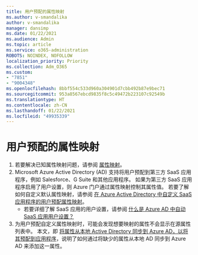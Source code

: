 ```yaml
---
title: 用户预配的属性映射
ms.author: v-smandalika
author: v-smandalika
manager: dansimp
ms.date: 01/22/2021
ms.audience: Admin
ms.topic: article
ms.service: o365-administration
ROBOTS: NOINDEX, NOFOLLOW
localization_priority: Priority
ms.collection: Adm_O365
ms.custom:
- "7851"
- "9004348"
ms.openlocfilehash: 8bbf554c533d960a304901d7cbb492b87e9bec71
ms.sourcegitcommit: 953a8567ebcd9835f8c5c49472b223107c92549b
ms.translationtype: HT
ms.contentlocale: zh-CN
ms.lasthandoff: 01/22/2021
ms.locfileid: "49935339"
---
```

# <a name="user-provisioning-attribute-mapping"></a>用户预配的属性映射

1. 若要解决已知属性映射问题，请参阅 [属性映射](https://docs.microsoft.com/azure/active-directory/app-provisioning/known-issues#attribute-mappings)。 
2. Microsoft Azure Active Directory (AD) 支持将用户预配到第三方 SaaS 应用程序，例如 Salesforce、G Suite 和其他应用程序。 如果为第三方 SaaS 应用程序启用了用户设置，则 Azure 门户通过属性映射控制其属性值。 若要了解如何自定义默认属性映射，请参阅 [在 Azure Active Directory 中自定义 SaaS 应用程序的用户预配属性映射](https://docs.microsoft.com/azure/active-directory/app-provisioning/customize-application-attributes)。
    - 若要详细了解 SaaS 应用的用户设置，请参阅 [什么是 Azure AD 中自动 SaaS 应用用户设置？](https://docs.microsoft.com/azure/active-directory/app-provisioning/user-provisioning) 
3. 为用户预配自定义属性映射时，可能会发现想要映射的属性不会显示在源属性列表中。 本文，即 [将属性从本地 Active Directory 同步到 Azure AD，以将其预配到应用程序](https://docs.microsoft.com/azure/active-directory/app-provisioning/user-provisioning-sync-attributes-for-mapping)，说明了如何通过将缺少的属性从本地 AD 同步到 Azure AD 来添加这一属性。

